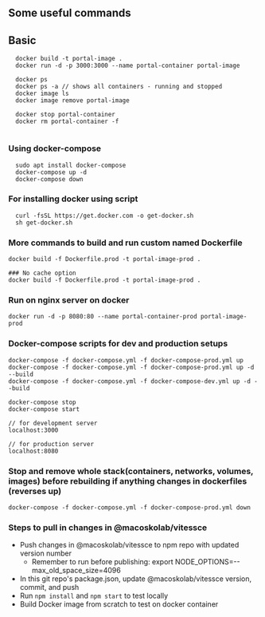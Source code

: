 ## Some useful commands


## Basic

```
  docker build -t portal-image .
  docker run -d -p 3000:3000 --name portal-container portal-image

  docker ps
  docker ps -a // shows all containers - running and stopped
  docker image ls
  docker image remove portal-image

  docker stop portal-container
  docker rm portal-container -f
  
```

### Using docker-compose

```
  sudo apt install docker-compose
  docker-compose up -d
  docker-compose down
```

### For installing docker using script
```
  curl -fsSL https://get.docker.com -o get-docker.sh
  sh get-docker.sh
```


### More commands to build and run custom named Dockerfile 
```
docker build -f Dockerfile.prod -t portal-image-prod .

### No cache option
docker build -f Dockerfile.prod -t portal-image-prod .
```

### Run on nginx server on docker

```
docker run -d -p 8080:80 --name portal-container-prod portal-image-prod

```

### Docker-compose scripts for  dev and production setups
```
docker-compose -f docker-compose.yml -f docker-compose-prod.yml up
docker-compose -f docker-compose.yml -f docker-compose-prod.yml up -d --build
docker-compose -f docker-compose.yml -f docker-compose-dev.yml up -d --build

docker-compose stop
docker-compose start

// for development server
localhost:3000

// for production server
localhost:8080

```

### Stop and remove whole stack(containers, networks, volumes, images) before rebuilding if anything changes in dockerfiles (reverses up)
```
docker-compose -f docker-compose.yml -f docker-compose-prod.yml down

```

### Steps to pull in changes in @macoskolab/vitessce

- Push changes in @macoskolab/vitessce to npm repo with updated version number
  - Remember to run before publishing: export NODE_OPTIONS=--max_old_space_size=4096
- In this git repo's package.json, update @macoskolab/vitessce version, commit, and push
- Run `npm install` and `npm start` to test locally
- Build Docker image from scratch to test on docker container
